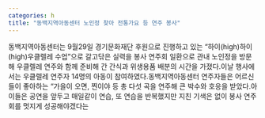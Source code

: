 ```yaml
---
categories: h
title: "동백지역아동센터 노인정 찾아 전통가요 등 연주 봉사"
---
```

동백지역아동센터는 9월29일 경기문화재단 후원으로 진행하고 있는 “하이(high)하이(high)우클렐레 수업”으로 갈고닦은 실력을 봉사 연주회 일환으로 관내 노인정을 방문해 우클렐레 연주와 함께 준비해 간 간식과 위생용품 배분의 시간을 가졌다.이날 행사에서는 우클렐레 연주자 14명의 아동이 참여하였다.동백지역아동센터 연주자들은 어르신들이 좋아하는 “가을이 오면, 찐이야 등 총 다섯 곡을 연주해 큰 박수와 호응을 받았다.아이들은 공연을 앞두고 매일같이 연습, 또 연습을 반복했지만 지친 기색은 없이 봉사 연주회를 멋지게 성공해야겠다는
